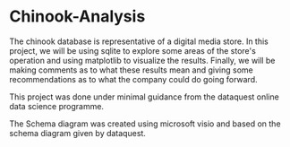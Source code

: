# Chinook-Analysis

The chinook database is representative of a digital media store. In this project, we will be using sqlite to explore some areas of the store's operation and using matplotlib to visualize the results. Finally, we will be making comments as to what these results mean and giving some recommendations as to what the company could do going forward.

This project was done under minimal guidance from the dataquest online data science programme.

The Schema diagram was created using microsoft visio and based on the schema diagram given by dataquest.
